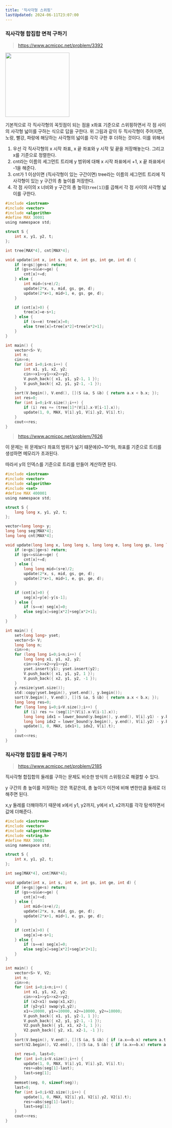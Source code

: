 ```yaml
---
title: '직사각형 스위핑'
lastUpdated: 2024-06-11T23:07:00
---
```


### 직사각형 합집합 면적 구하기

> https://www.acmicpc.net/problem/3392

<img src="https://github.com/rlaisqls/blog/assets/81006587/36031302-14fc-41d5-8d2b-cffbc4b36324" style="height: 200px"/>

기본적으로 각 직사각형의 꼭짓점이 되는 점을 x좌표 기준으로 스위핑하면서 각 점 사이의 사각형 넓이를 구하는 식으로 답을 구한다. 위 그림과 같이 두 직사각형이 주어지면, 노랑, 빨강, 파랑에 해당하는 사각형의 넓이를 각각 구한 후 더하는 것이다. 이를 위해서

1. 우선 각 직사각형의 x 시작 좌표, x 끝 좌표와 y 시작 및 끝을 저장해놓는다. 그리고 x를 기준으로 정렬한다.
1. cnt라는 이름의 세그먼트 트리에 y 범위에 대해 x 시작 좌표에서 +1, x 끝 좌표에서 -1을 해준다.
2. cnt가 1 이상이면 (직사각형이 있는 구간이면) tree라는 이름의 세그먼트 트리에 직사각형이 있는 y 구간의 총 높이를 저장한다.
3. 각 점 사이의 x 너비와 y 구간의 총 높이(`tree[1]`)를 곱해서 각 점 사이의 사각형 넓이를 구한다.   

```c
#include <iostream>
#include <vector>
#include <algorithm>
#define MAX 30001
using namespace std;

struct S {
    int x, y1, y2, t;
};

int tree[MAX*4], cnt[MAX*4];

void update(int x, int s, int e, int gs, int ge, int d) {
    if (e<gs||ge<s) return;
    if (gs<=s&&e<=ge) {
        cnt[x]+=d;
    } else {
        int mid=(s+e)/2;
        update(2*x, s, mid, gs, ge, d);
        update(2*x+1, mid+1, e, gs, ge, d);
    }

    if (cnt[x]>0) {
        tree[x]=e-s+1;
    } else {
        if (s==e) tree[x]=0;
        else tree[x]=tree[x*2]+tree[x*2+1];
    }
}

int main() {
    vector<S> V;
    int n;
    cin>>n;
    for (int i=0;i<n;i++) {
        int x1, y1, x2, y2;
        cin>>x1>>y1>>x2>>y2;
        V.push_back({ x1, y1, y2-1, 1 });
        V.push_back({ x2, y1, y2-1, -1 });
    }
    sort(V.begin(), V.end(), [](S &a, S &b) { return a.x < b.x; });
    int res=0;
    for (int i=0;i<V.size();i++) {
        if (i) res += (tree[1]*(V[i].x-V[i-1].x));
        update(1, 0, MAX, V[i].y1, V[i].y2, V[i].t);
    }
    cout<<res;
}
```

> https://www.acmicpc.net/problem/7626

이 문제는 위 문제보다 좌표의 범위가 넓기 떄문에(0~10^9), 좌표를 기준으로 트리를 생성하면 메모리가 초과된다.

따라서 y의 인덱스를 기준으로 트리를 만들어 계산하면 된다. 

```c
#include <iostream>
#include <vector>
#include <algorithm>
#include <set>
#define MAX 400001
using namespace std;

struct S {
    long long x, y1, y2, t;
};

vector<long long> y;
long long seg[MAX*4];
long long cnt[MAX*4];

void update(long long x, long long s, long long e, long long gs, long long ge, long long d) {
    if (e<gs||ge<s) return;
    if (gs<=s&&e<=ge) {
        cnt[x]+=d;
    } else {
        long long mid=(s+e)/2;
        update(2*x, s, mid, gs, ge, d);
        update(2*x+1, mid+1, e, gs, ge, d);
    }

    if (cnt[x]>0) {
        seg[x]=y[e]-y[s-1];
    } else {
        if (s==e) seg[x]=0;
        else seg[x]=seg[x*2]+seg[x*2+1];
    }
}

int main() {
    set<long long> yset;
    vector<S> V;
    long long n;
    cin>>n;
    for (long long i=0;i<n;i++) {
        long long x1, y1, x2, y2;
        cin>>x1>>x2>>y1>>y2;
        yset.insert(y1); yset.insert(y2);
        V.push_back({ x1, y1, y2, 1 });
        V.push_back({ x2, y1, y2, -1 });
    }
    y.resize(yset.size());
    std::copy(yset.begin(), yset.end(), y.begin());
    sort(V.begin(), V.end(), [](S &a, S &b) { return a.x < b.x; });
    long long res=0;
    for (long long i=0;i<V.size();i++) {
        if (i) res += (seg[1]*(V[i].x-V[i-1].x));
        long long idx1 = lower_bound(y.begin(), y.end(), V[i].y1) - y.begin();
        long long idx2 = lower_bound(y.begin(), y.end(), V[i].y2) - y.begin();
        update(1, 0, MAX, idx1+1, idx2, V[i].t);
    }
    cout<<res;
}
```

### 직사각형 합집합 둘레 구하기

> https://www.acmicpc.net/problem/2185

직사각형 합집합의 둘레를 구하는 문제도 비슷한 방식의 스위핑으로 해결할 수 있다.

y 구간의 총 높이를 저장하는 것은 똑같은데, 총 높이가 이전에 비해 변한만큼 둘레로 더해주면 된다.

x,y 둘레를 더해야하기 때문에 x에서 y1, y2까지, y에서 x1, x2까지를 각각 탐색하면서 값에 더해준다.


```c
#include <iostream>
#include <vector>
#include <algorithm>
#include <string.h>
#define MAX 30001
using namespace std;

struct S {
    int x, y1, y2, t;
};

int seg[MAX*4], cnt[MAX*4];

void update(int x, int s, int e, int gs, int ge, int d) {
    if (e<gs||ge<s) return;
    if (gs<=s&&e<=ge) {
        cnt[x]+=d;
    } else {
        int mid=(s+e)/2;
        update(2*x, s, mid, gs, ge, d);
        update(2*x+1, mid+1, e, gs, ge, d);
    }

    if (cnt[x]>0) {
        seg[x]=e-s+1;
    } else {
        if (s==e) seg[x]=0;
        else seg[x]=seg[x*2]+seg[x*2+1];
    }
}

int main() {
    vector<S> V, V2;
    int n;
    cin>>n;
    for (int i=0;i<n;i++) {
        int x1, y1, x2, y2;
        cin>>x1>>y1>>x2>>y2;
        if (x2<x1) swap(x1,x2);
        if (y2<y1) swap(y1,y2);
        x1+=10000, y1+=10000, x2+=10000, y2+=10000;
        V.push_back({ x1, y1, y2-1, 1 });
        V.push_back({ x2, y1, y2-1, -1 });
        V2.push_back({ y1, x1, x2-1, 1 });
        V2.push_back({ y2, x1, x2-1, -1 });
    }
    sort(V.begin(), V.end(), [](S &a, S &b) { if (a.x==b.x) return a.t > b.t; else return a.x < b.x; });
    sort(V2.begin(), V2.end(), [](S &a, S &b) { if (a.x==b.x) return a.t > b.t; else return a.x < b.x; });

    int res=0, last=0;
    for (int i=0;i<V.size();i++) {
        update(1, 0, MAX, V[i].y1, V[i].y2, V[i].t);
        res+=abs(seg[1]-last);
        last=seg[1];
    }
    memset(seg, 0, sizeof(seg));
    last=0;
    for (int i=0;i<V2.size();i++) {
        update(1, 0, MAX, V2[i].y1, V2[i].y2, V2[i].t);
        res+=abs(seg[1]-last);
        last=seg[1];
    }
    cout<<res;
}
```